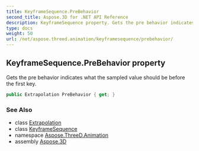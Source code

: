 ```yaml
---
title: KeyframeSequence.PreBehavior
second_title: Aspose.3D for .NET API Reference
description: KeyframeSequence property. Gets the pre behavior indicates what the sampled value should be before the first key
type: docs
weight: 50
url: /net/aspose.threed.animation/keyframesequence/prebehavior/
---
```

## KeyframeSequence.PreBehavior property

Gets the pre behavior indicates what the sampled value should be before the first key.

```csharp
public Extrapolation PreBehavior { get; }
```

### See Also

* class [Extrapolation](../../extrapolation/)
* class [KeyframeSequence](../)
* namespace [Aspose.ThreeD.Animation](../../keyframesequence/)
* assembly [Aspose.3D](../../../)


